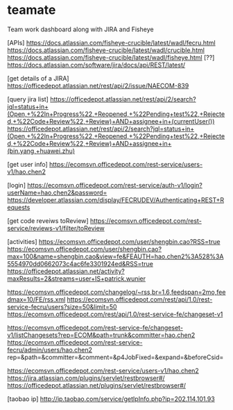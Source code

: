 teamate
=======

Team work dashboard along with JIRA and Fisheye

[APIs]
https://docs.atlassian.com/fisheye-crucible/latest/wadl/fecru.html
https://docs.atlassian.com/fisheye-crucible/latest/wadl/crucible.html
https://docs.atlassian.com/fisheye-crucible/latest/wadl/fisheye.html [??]
https://docs.atlassian.com/software/jira/docs/api/REST/latest/

[get details of a JIRA]
https://officedepot.atlassian.net/rest/api/2/issue/NAECOM-839

[query jira list]
https://officedepot.atlassian.net/rest/api/2/search?jql=status+in+(Open,+%22In+Progress%22,+Reopened,+%22Pending+test%22,+Rejected,+%22Code+Review%22,+Review)+AND+assignee+in+(currentUser())
https://officedepot.atlassian.net/rest/api/2/search?jql=status+in+(Open,+%22In+Progress%22,+Reopened,+%22Pending+test%22,+Rejected,+%22Code+Review%22,+Review)+AND+assignee+in+(bin.yang,+huawei.zhu)

[get user info]
https://ecomsvn.officedepot.com/rest-service/users-v1/hao.chen2

[login]
https://ecomsvn.officedepot.com/rest-service/auth-v1/login?userName=hao.chen2&password=
https://developer.atlassian.com/display/FECRUDEV/Authenticating+REST+Requests

[get code reveiws toReview]
https://ecomsvn.officedepot.com/rest-service/reviews-v1/filter/toReview

[activities]
https://ecomsvn.officedepot.com/user/shengbin.cao?RSS=true
https://ecomsvn.officedepot.com/user/shengbin.cao?max=100&name=shengbin.cao&view=fe&FEAUTH=hao.chen2%3A528%3A5554970dd0662073c4ac6fe3301924ed&RSS=true
https://officedepot.atlassian.net/activity?maxResults=2&streams=user+IS+patrick.wunier


https://ecomsvn.officedepot.com/changelog/~rss,br=1.6,feedspan=2mo,feedmax=10/FE/rss.xml
https://ecomsvn.officedepot.com/rest/api/1.0/rest-service-fecru/users?size=50&limit=50
https://ecomsvn.officedepot.com/rest/api/1.0/rest-service-fe/changeset-v1


https://ecomsvn.officedepot.com/rest-service-fe/changeset-v1/listChangesets?rep=ECOM&path=trunk&committer=hao.chen2
https://ecomsvn.officedepot.com/rest-service-fecru/admin/users/hao.chen2
rep=<value>&path=<value>&committer=<value>&comment=<value>&p4JobFixed=<value>&expand=<value>&beforeCsid=<value>


https://ecomsvn.officedepot.com/rest-service/users-v1/hao.chen2
https://jira.atlassian.com/plugins/servlet/restbrowser#/
https://officedepot.atlassian.net/plugins/servlet/restbrowser#/

[taobao ip]
http://ip.taobao.com/service/getIpInfo.php?ip=202.114.101.93